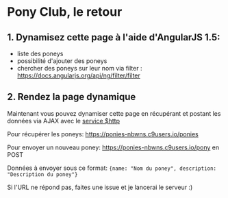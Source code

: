 # Pony Club, le retour

## 1. Dynamisez cette page à l'aide d'AngularJS 1.5:

- liste des poneys
- possibilité d'ajouter des poneys
- chercher des poneys sur leur nom via filter : https://docs.angularjs.org/api/ng/filter/filter

## 2. Rendez la page dynamique

Maintenant vous pouvez dynamiser cette page en récupérant et postant les données via AJAX avec le [service $http](https://docs.angularjs.org/tutorial/step_07)

Pour récupérer les poneys: https://ponies-nbwns.c9users.io/ponies

Pour envoyer un nouveau poney: https://ponies-nbwns.c9users.io/pony en POST

Données à envoyer sous ce format:
`{name: "Nom du poney", description: "Description du poney"}`

Si l'URL ne répond pas, faites une issue et je lancerai le serveur :)


